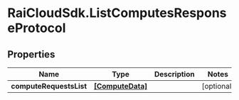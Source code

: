 # RaiCloudSdk.ListComputesResponseProtocol

## Properties

Name | Type | Description | Notes
------------ | ------------- | ------------- | -------------
**computeRequestsList** | [**[ComputeData]**](ComputeData.md) |  | [optional] 


